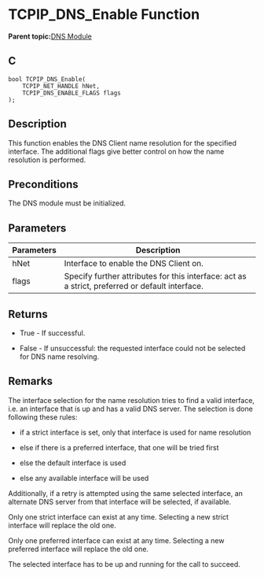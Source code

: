 # TCPIP\_DNS\_Enable Function

**Parent topic:**[DNS Module](GUID-D15C8F84-C30C-451F-8AB7-F8E62AD494C2.md)

## C

```
bool TCPIP_DNS_Enable(
    TCPIP_NET_HANDLE hNet, 
    TCPIP_DNS_ENABLE_FLAGS flags
);
```

## Description

This function enables the DNS Client name resolution for the specified interface. The additional flags give better control on how the name resolution is performed.

## Preconditions

The DNS module must be initialized.

## Parameters

|Parameters|Description|
|----------|-----------|
|hNet|Interface to enable the DNS Client on.|
|flags|Specify further attributes for this interface: act as a strict, preferred or default interface.|

## Returns

-   True - If successful.

-   False - If unsuccessful: the requested interface could not be selected for DNS name resolving.


## Remarks

The interface selection for the name resolution tries to find a valid interface, i.e. an interface that is up and has a valid DNS server. The selection is done following these rules:

-   if a strict interface is set, only that interface is used for name resolution

-   else if there is a preferred interface, that one will be tried first

-   else the default interface is used

-   else any available interface will be used


Additionally, if a retry is attempted using the same selected interface, an alternate DNS server from that interface will be selected, if available.

Only one strict interface can exist at any time. Selecting a new strict interface will replace the old one.

Only one preferred interface can exist at any time. Selecting a new preferred interface will replace the old one.

The selected interface has to be up and running for the call to succeed.

